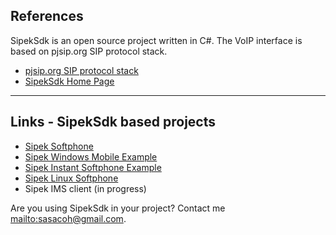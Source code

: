## References ##

SipekSdk is an open source project written in C#. The VoIP interface is based on pjsip.org SIP protocol stack.

  * [pjsip.org SIP protocol stack](http://www.pjsip.org)
  * [SipekSdk Home Page](http://sites.google.com/site/sipekvoip/sipeksdk)



---



## Links - SipekSdk based projects ##

  * [Sipek Softphone](http://sites.google.com/site/sipekvoip/sipek-softphone)
  * [Sipek Windows Mobile Example](http://sites.google.com/site/sipekvoip/Home/documentation/sipek-mobile-tutorial)
  * [Sipek Instant Softphone Example](http://sites.google.com/site/sipekvoip/Home/documentation/tutorial)
  * [Sipek Linux Softphone](http://sites.google.com/site/sipekvoip/Home/documentation/pjsipwrapper/pjsipwrapper-for-linux)
  * Sipek IMS client (in progress)



Are you using SipekSdk in your project? Contact me [mailto:sasacoh@gmail.com](mailto:sasacoh@gmail.com).